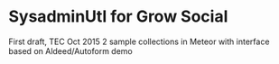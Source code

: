 SysadminUtl for Grow Social
===========================
First draft, TEC Oct 2015
2 sample collections in Meteor with interface based on Aldeed/Autoform demo